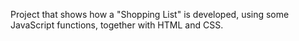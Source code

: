 Project that shows how a "Shopping List" is developed, using some JavaScript functions, together with HTML and CSS.
